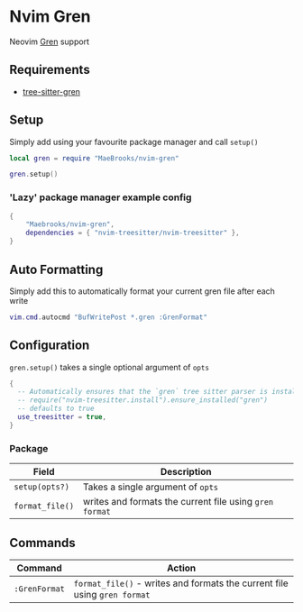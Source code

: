 # Nvim Gren

Neovim [Gren](https://gren-lang.org/) support

## Requirements

- [tree-sitter-gren](https://github.com/MaeBrooks/tree-sitter-gren/blob/main/editors/nvim/README.md)

## Setup

Simply add using your favourite package manager and call `setup()`

```lua
local gren = require "MaeBrooks/nvim-gren"

gren.setup()
```

### 'Lazy' package manager example config

```lua
{
    "Maebrooks/nvim-gren",
    dependencies = { "nvim-treesitter/nvim-treesitter" },
}
```

## Auto Formatting

Simply add this to automatically format your current gren file after each write

```lua
vim.cmd.autocmd "BufWritePost *.gren :GrenFormat"
```

## Configuration

`gren.setup()` takes a single optional argument of `opts`

```lua
{
  -- Automatically ensures that the `gren` tree sitter parser is installed using
  -- require("nvim-treesitter.install").ensure_installed("gren")
  -- defaults to true
  use_treesitter = true,
}
```

### Package

| Field           | Description                                             |
| --------------- | ------------------------------------------------------- |
| `setup(opts?)`  | Takes a single argument of `opts`                       |
| `format_file()` | writes and formats the current file using `gren format` |


## Commands

| Command       | Action                                                         |
| ------------- | -------------------------------------------------------------- |
| `:GrenFormat` | `format_file()` - writes and formats the current file using `gren format` |
